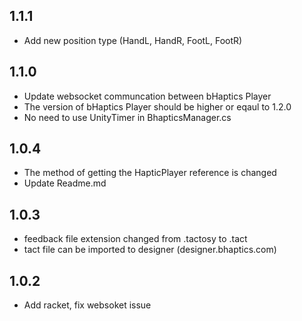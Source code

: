 ## 1.1.1
* Add new position type (HandL, HandR, FootL, FootR)

## 1.1.0
* Update websocket communcation between bHaptics Player
* The version of bHaptics Player should be higher or eqaul to 1.2.0
* No need to use UnityTimer in BhapticsManager.cs

## 1.0.4 
* The method of getting the HapticPlayer reference is changed
* Update Readme.md

## 1.0.3
* feedback file extension changed from .tactosy to .tact 
* tact file can be imported to designer (designer.bhaptics.com)

## 1.0.2
* Add racket, fix websoket issue 